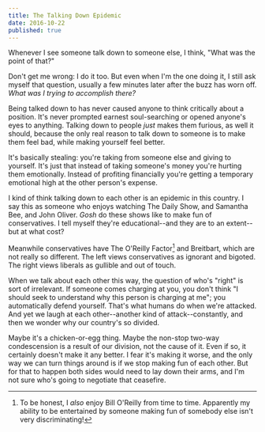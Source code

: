 ```yaml
---
title: The Talking Down Epidemic
date: 2016-10-22
published: true
---
```


Whenever I see someone talk down to someone else, I think, "What was the point of that?"

Don't get me wrong: I do it too. But even when I'm the one doing it, I still ask myself that question, usually a few minutes later after the buzz has worn off. *What was I trying to accomplish there?*

Being talked down to has never caused anyone to think critically about a position. It's never prompted earnest soul-searching or opened anyone's eyes to anything. Talking down to people *just* makes them furious, as well it should, because the only real reason to talk down to someone is to make them feel bad, while making yourself feel better.

It's basically stealing: you're taking from someone else and giving to yourself. It's just that instead of taking someone's money you're hurting them emotionally. Instead of profiting financially you're getting a temporary emotional high at the other person's expense.

I kind of think talking down to each other is an epidemic in this country. I say this as someone who enjoys watching The Daily Show, and Samantha Bee, and John Oliver. *Gosh* do these shows like to make fun of conservatives. I tell myself they're educational--and they are to an extent--but at what cost?

Meanwhile conservatives have The O'Reilly Factor[^oreilly] and Breitbart, which are not really so different. The left views conservatives as ignorant and bigoted. The right views liberals as gullible and out of touch.

When we talk about each other this way, the question of who's "right" is sort of irrelevant. If someone comes charging at you, you don't think "I should seek to understand why this person is charging at me"; you automatically defend yourself. That's what humans do when we're attacked. And yet we laugh at each other--another kind of attack--constantly, and then we wonder why our country's so divided.

Maybe it's a chicken-or-egg thing. Maybe the non-stop two-way condescension is a result of our division, not the cause of it. Even if so, it certainly doesn't make it any better. I fear it's making it worse, and the only way we can turn things around is if we stop making fun of each other. But for that to happen both sides would need to lay down their arms, and I'm not sure who's going to negotiate that ceasefire.

[^oreilly]: To be honest, I *also* enjoy Bill O'Reilly from time to time. Apparently my ability to be entertained by someone making fun of somebody else isn't very discriminating!

